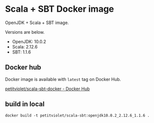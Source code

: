 # Scala + SBT Docker image

OpenJDK + Scala + SBT image.

Versions are below.

- OpenJDK: 10.0.2
- Scala: 2.12.6
- SBT: 1.1.6

## Docker hub

Docker image is available with `latest` tag on Docker Hub.

[petitviolet/scala-sbt-docker - Docker Hub](https://hub.docker.com/r/petitviolet/scala-sbt-docker/)

## build in local

```shell-session
docker build -t petitviolet/scala-sbt:openjdk10.0.2_2.12.6_1.1.6 .
```
